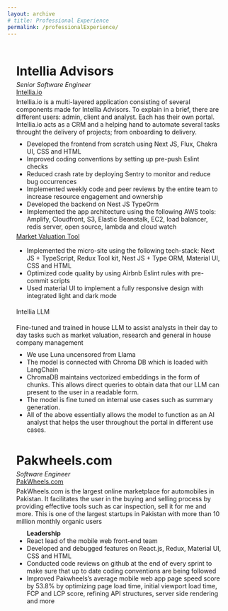```yaml
---
layout: archive
# title: Professional Experience
permalink: /professionalExperience/
---
```


<style>
    .page-content {
        margin: 20px;
        display: flex;
        flex-direction: column;
    }
</style>

<div class="page-content">
    <h1 style="margin-bottom: 5px;">Intellia Advisors</h1>
    <p style="margin-bottom: 0px; margin-top: 0px;"><em>Senior Software Engineer</em></p>
    <a href="https://www.intellia.io/">Intellia.io</a>
    <p style="margin-bottom: 5px; margin-top: 5px">Intellia.io is a multi-layered application consisting of several components made for Intellia Advisors. To explain in a brief, there are different users: admin, client and analyst. Each has their own portal. Intellia.io acts as a CRM and a helping hand to automate several tasks throught the delivery of projects; from onboarding to delivery.</p>
    <ul style="margin-bottom: 5px; margin-top: 5px; row-gap:2px">
        <li>Developed the frontend from scratch using Next JS, Flux, Chakra UI, CSS and HTML</li>
        <li>Improved coding conventions by setting up pre-push Eslint checks</li>
        <li>Reduced crash rate by deploying Sentry to monitor and reduce bug occurrences</li>
        <li>Implemented weekly code and peer reviews by the entire team to increase resource engagement and ownership</li>
        <li>Developed the backend on Nest JS TypeOrm</li>
        <li>Implemented the app architecture using the following AWS tools: Amplify, Cloudfront, S3, Elastic Beanstalk, EC2, load balancer, redis server, open source, lambda and cloud watch</li>
    </ul>
    <a href="https://main.d2ijbpdrqizohe.amplifyapp.com/">Market Valuation Tool</a>
    <p style="margin-bottom: 5px; margin-top: 5px"></p>
    <ul style="margin-bottom: 5px; margin-top: 5px; row-gap:2px">
        <li>Implemented the micro-site using the following tech-stack: Next JS + TypeScript, Redux Tool kit, Nest JS + Type ORM, Material UI, CSS and HTML</li>
        <li>Optimized code quality by using Airbnb Eslint rules with pre-commit scripts</li>
        <li>Used material UI to implement a fully responsive design with integrated light and dark mode</li>
    </ul>
    <p >Intellia LLM</p>
    <p style="margin-bottom: 5px; margin-top: 5px">Fine-tuned and trained in house LLM to assist analysts in their day to day tasks such as market valuation, research and general in house company management</p>
    <ul style="margin-bottom: 5px; margin-top: 5px; row-gap:2px">
        <li>We use Luna uncensored from Llama</li>
        <li>The model is connected with Chroma DB which is loaded with LangChain</li>
        <li>ChromaDB maintains vectorized embeddings in the form of chunks. This allows direct queries to obtain data that our LLM can present to the user in a readable form.</li>
        <li>The model is fine tuned on internal use cases such as summary generation.</li>
        <li>All of the above essentially allows the model to function as an AI analyst that helps the user throughout the portal in different use cases.</li>
    </ul>
    <h1 style="margin-bottom: 5px;">Pakwheels.com</h1>
    <p style="margin-bottom: 0px; margin-top: 0px;"><em>Software Engineer</em></p>
    <a href="https://www.pakwheels.com/">PakWheels.com</a>
    <p style="margin-bottom: 5px; margin-top: 5px">PakWheels.com is the largest online marketplace for automobiles in Pakistan. It facilitates the user in the buying and selling process by providing effective tools such as car inspection, sell it for me and more. This is one of the largest startups in Pakistan with more than 10 million monthly organic users</p>
    <ul style="margin-bottom: 5px; margin-top: 5px; row-gap:2px">
        <b>Leadership</b>
        <li>React lead of the mobile web front-end team</li>
        <li>Developed and debugged features on React.js, Redux, Material UI, CSS and HTML</li>
        <li>Conducted code reviews on github at the end of every sprint to make sure that up to date coding conventions are being followed</li>
        <li>Improved Pakwheels’s average mobile web app page speed score by 53.8% by optimizing page load time, initial viewport load time, FCP and LCP score, refining API structures, server side rendering and more</li>
        <!-- <li>Implemented modular css to reduce size of unused css</li> -->
    </ul>


    

</div>
